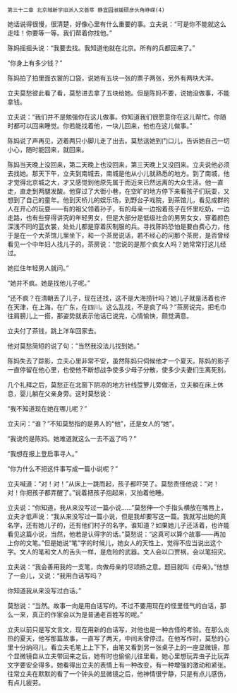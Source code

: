     第三十二章 北京城新学旧派人文荟萃 静宜园淑媛硕彦头角峥嵘(4) 

   她话说得很慢，很清楚，好像心里有什么重要的事。立夫说：“可是你不能就这么走哇！你要等一等。我们帮着你找他。”

   陈妈摇摇头说：“我要去找。我知道他就在北京。所有的兵都回来了。”

   “你身上有多少钱？”

   陈妈拍了拍里面衣裳的口袋，说她有五块一张的票子两张，另外有两块大洋。

   立夫莫愁彼此看了看，莫愁进去拿了五块给她。但是陈妈不要，说她没做事，不能拿钱。

   立夫说：“我们并不是勉强你在这儿做事。你知道我们很愿意你在这儿帮忙。你随时都可以回来睡觉。你若能找着他，一块儿回来，他也在这儿做事。”

   陈妈说了声再见，迈着两只小脚儿走了出去。莫愁送她到门口儿，告诉她自己一切小心，随时能回来，就回来。

   陈妈当天晚上没回来，第二天晚上也没回来，第三天晚上又没回来。立夫说他必须去找她。那天下午，立夫到南城去，南城是他从小儿就熟悉的地方。到了南城，他才觉得北京城之大，才又感觉到他原先属于而近来已然远离的大众生活。他一直走，直走到两腿发酸。他穿过了大街小巷，在空旷的地方停下来看孩子们玩耍，又想到了自己的童年。他到天桥儿的娱乐场，到野台子戏院，到茶馆儿，看见成群的人在开心的玩耍——有的祖父领着孙子，有的母亲一边抱着孩子在怀里吃奶，一边走路，也有些穿得讲究的年轻男女，但是大部分是低级社会的男男女女，穿着颜色深浅不同的蓝衣裳，处处儿都是穿着灰制服的兵。寻找陈妈恐怕是要白费心力，他于是在一个大茶馆儿里坐下，和一个茶房说话，若不经心的问那个茶房，是否曾经看见一个中年妇人找儿子的。茶房说：“您说的是那个疯女人吗？她常常打这儿经过。

   她拦住年轻男人就问。”

   “她并不疯。她是找他儿子呢。”

   “还不疯？在清朝丢了儿子，现在还找，这不是大海捞针吗？她儿子就是活着也许在天津，在上海，在广东，在四川。这么乱找，不是疯了吗？”茶房说完，把毛巾往肩膀儿上一搭，那姿势就表示他话已说完，心情愉快，颇觉满意。

   立夫付了茶钱，跳上洋车回家去。

   他对莫愁简短的说了句：“当然我没法儿找到她。”

   陈妈失去了踪影，立夫心里非常不安，虽然陈妈只伺候他才一个夏天。陈妈的影子一直停留在他心里，也使他不断想战争使多少母子分散，使多少夫妻们生离死别。

   几个礼拜之后，莫愁正在北窗下阴凉的地方针线笸箩儿旁做活，立夫躺在床上休息，婴儿躺在父亲身旁。这时莫愁说：

   “我不知道现在她在哪儿呢？”

   立夫问：“谁？”不知莫愁指的是男人的“他”，还是女人的“她”。

   “我说的是陈妈。她难道就这么一去不返了吗？”

   “我想在报上登启事寻人。”

   “你为什么不把这件事写成一篇小说呢？”

   立夫喊道：“对！对！”从床上一跳而起，孩子都吓哭了。莫愁责怪他说：“对！对！你把孩子都弄醒了。”说着把孩子抱起来，又拍着他睡。

   立夫说：“你知道，我从来没写过一篇小说……”莫愁伸一个手指头横放在嘴唇上，立夫才低声说：“我从来没写过一篇小说，但是我却要写这一篇。我就写出她的真名字，还有她儿子的，还有他们村子的名字。谁知道？如果她儿子还活着，也许能看见这篇小说，当然，他若是认得字的话。”莫愁说：“这真可以算个故事——再加上你的文笔。”但是她说“笔”字的时候儿，她女人的天性上，觉得不应当说出这个字。文人的笔和文人的舌头一样，是危险的武器。文人会以口贾祸，会以笔招灾。

   立夫说：“我会善用我的一支笔，向做母亲的尽颂扬之意。题目就叫《母亲》。”他想了一会儿，又说：“我用白话写吗？

   你知道我从来没写过白话。”

   莫愁说：“当然。故事一向是用白话写的。不过不要用现在的怪里怪气的白话，那么一来，真正的作家会以为是普通老百姓写的呢。”

   立夫以前只是写文言文，现在用新的白话写，对他也是一种古怪的考验。在那么炎热的夏天，他写那篇故事，一直写了两天，中间未曾停过。在他写作时，莫愁的心里十分纳闷儿，看立夫毛笔上上下下，由笔又看到另一张桌子上的一座显微镜，那个显微镜自从立夫带回来之后，她有时也偷偷儿往里看。她心里想玩弄虫子比玩弄文字要安全得多。她看得出立夫的表情上有一种改变，有一种增强的激动和紧张。往常立夫在默默的看了一个钟头的显微镜之后，他神情很宁静，只是有点儿感伤，有点儿疲劳。

